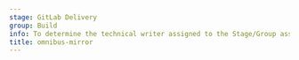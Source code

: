```yaml
---
stage: GitLab Delivery
group: Build
info: To determine the technical writer assigned to the Stage/Group associated with this page, see https://handbook.gitlab.com/handbook/product/ux/technical-writing/#assignments
title: omnibus-mirror
---
```

